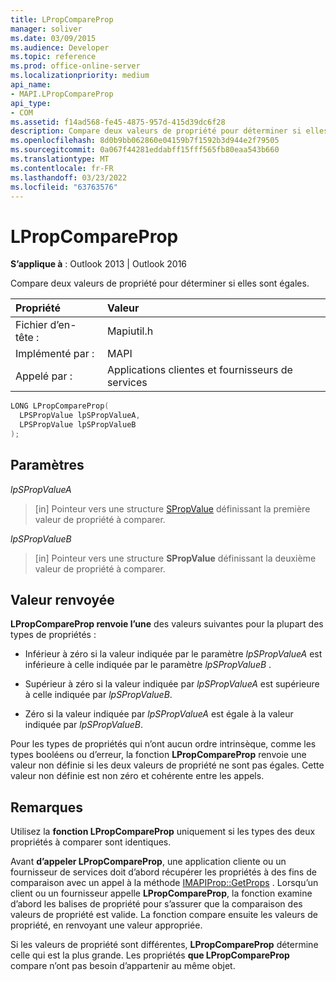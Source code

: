 ```yaml
---
title: LPropCompareProp
manager: soliver
ms.date: 03/09/2015
ms.audience: Developer
ms.topic: reference
ms.prod: office-online-server
ms.localizationpriority: medium
api_name:
- MAPI.LPropCompareProp
api_type:
- COM
ms.assetid: f14ad568-fe45-4875-957d-415d39dc6f28
description: Compare deux valeurs de propriété pour déterminer si elles sont égales. Utilisez cette fonction uniquement si les types des deux propriétés à comparer sont identiques.
ms.openlocfilehash: 8d0b9bb062860e04159b7f1592b3d944e2f79505
ms.sourcegitcommit: 0a067f44281eddabff15fff565fb80eaa543b660
ms.translationtype: MT
ms.contentlocale: fr-FR
ms.lasthandoff: 03/23/2022
ms.locfileid: "63763576"
---
```

# <a name="lpropcompareprop"></a>LPropCompareProp

  
  
**S’applique à** : Outlook 2013 | Outlook 2016 
  
Compare deux valeurs de propriété pour déterminer si elles sont égales. 
  
|Propriété |Valeur |
|:-----|:-----|
|Fichier d’en-tête :  <br/> |Mapiutil.h  <br/> |
|Implémenté par :  <br/> |MAPI  <br/> |
|Appelé par :  <br/> |Applications clientes et fournisseurs de services  <br/> |
   
```cpp
LONG LPropCompareProp(
  LPSPropValue lpSPropValueA,
  LPSPropValue lpSPropValueB
);
```

## <a name="parameters"></a>Paramètres

 _lpSPropValueA_
  
> [in] Pointeur vers une structure [SPropValue](spropvalue.md) définissant la première valeur de propriété à comparer. 
    
 _lpSPropValueB_
  
> [in] Pointeur vers une structure **SPropValue** définissant la deuxième valeur de propriété à comparer. 
    
## <a name="return-value"></a>Valeur renvoyée

 **LPropCompareProp renvoie l’une** des valeurs suivantes pour la plupart des types de propriétés : 
  
- Inférieur à zéro si la valeur indiquée par le paramètre  _lpSPropValueA_ est inférieure à celle indiquée par le paramètre  _lpSPropValueB_ . 
    
- Supérieur à zéro si la valeur indiquée par  _lpSPropValueA_ est supérieure à celle indiquée par  _lpSPropValueB_.
    
- Zéro si la valeur indiquée par  _lpSPropValueA_ est égale à la valeur indiquée par  _lpSPropValueB_. 
    
Pour les types de propriétés qui n’ont aucun ordre intrinsèque, comme les types booléens ou d’erreur, la fonction **LPropCompareProp** renvoie une valeur non définie si les deux valeurs de propriété ne sont pas égales. Cette valeur non définie est non zéro et cohérente entre les appels. 
  
## <a name="remarks"></a>Remarques

Utilisez la **fonction LPropCompareProp** uniquement si les types des deux propriétés à comparer sont identiques. 
  
Avant **d’appeler LPropCompareProp**, une application cliente ou un fournisseur de services doit d’abord récupérer les propriétés à des fins de comparaison avec un appel à la méthode [IMAPIProp::GetProps](imapiprop-getprops.md) . Lorsqu’un client ou un fournisseur appelle **LPropCompareProp**, la fonction examine d’abord les balises de propriété pour s’assurer que la comparaison des valeurs de propriété est valide. La fonction compare ensuite les valeurs de propriété, en renvoyant une valeur appropriée. 
  
Si les valeurs de propriété sont différentes, **LPropCompareProp** détermine celle qui est la plus grande. Les propriétés **que LPropCompareProp** compare n’ont pas besoin d’appartenir au même objet. 
  

